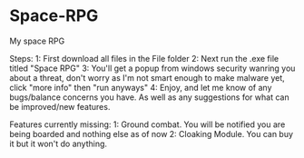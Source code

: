 # Space-RPG
My space RPG

Steps:
1: First download all files in the File folder
2: Next run the .exe file titled "Space RPG"
3: You'll get a popup from windows security wanring you about a threat, don't worry as I'm not smart enough to make malware yet, click "more info" then "run anyways"
4: Enjoy, and let me know of any bugs/balance concerns you have. As well as any suggestions for what can be improved/new features.

Features currently missing:
1: Ground combat. You will be notified you are being boarded and nothing else as of now
2: Cloaking Module. You can buy it but it won't do anything.
